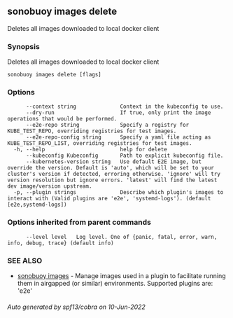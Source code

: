 ## sonobuoy images delete

Deletes all images downloaded to local docker client

### Synopsis

Deletes all images downloaded to local docker client

```
sonobuoy images delete [flags]
```

### Options

```
      --context string              Context in the kubeconfig to use.
      --dry-run                     If true, only print the image operations that would be performed.
      --e2e-repo string             Specify a registry for KUBE_TEST_REPO, overriding registries for test images.
      --e2e-repo-config string      Specify a yaml file acting as KUBE_TEST_REPO_LIST, overriding registries for test images.
  -h, --help                        help for delete
      --kubeconfig Kubeconfig       Path to explicit kubeconfig file.
      --kubernetes-version string   Use default E2E image, but override the version. Default is 'auto', which will be set to your cluster's version if detected, erroring otherwise. 'ignore' will try version resolution but ignore errors. 'latest' will find the latest dev image/version upstream.
  -p, --plugin strings              Describe which plugin's images to interact with (Valid plugins are 'e2e', 'systemd-logs'). (default [e2e,systemd-logs])
```

### Options inherited from parent commands

```
      --level level   Log level. One of {panic, fatal, error, warn, info, debug, trace} (default info)
```

### SEE ALSO

* [sonobuoy images](sonobuoy_images.md)	 - Manage images used in a plugin to facilitate running them in airgapped (or similar) environments. Supported plugins are: 'e2e'

###### Auto generated by spf13/cobra on 10-Jun-2022
